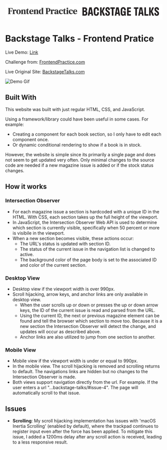 ![Frontend Practice and BackStage Talks Logo](https://github.com/aladores/backstage-talks/blob/main/readme_assets/readme_banner.png)
# Backstage Talks - Frontend Pratice 
Live Demo: [Link](https://aladores.github.io/backstage-talks/)

Challenge from: [FrontendPractice.com](https://www.frontendpractice.com/projects/backstage-talks)

Live Original Site: [BackstageTalks.com](https://backstagetalks.com/) 

![Demo Gif](https://github.com/aladores/backstage-talks/blob/main/readme_assets/demo-gif.gif)

## Built With
This website was built with just regular HTML, CSS, and JavaScript. 

Using a framework/library could have been useful in some cases. For example: 
- Creating a component for each book section, so I only have to edit each component once.
- Or dynamic conditional rendering to show if a book is in stock.

However, the website is simple since its primarily a single page and does not seem to get updated very often. Only minimal changes to the source code are needed if a new magazine issue is added or if the stock status changes.

## How it works 
### Intersection Observer
- For each magazine issue a section is hardcoded with a unique ID in the HTML. With CSS, each section takes up the full height of the viewport.
- In JavaScript, the Intersection Observer Web API is used to determine which section is currently visible, specifically when 50 percent or more is visibile in the viewport.
- When a new section becomes visible, these actions occur: 
  - The URL's status is updated with section ID.
  - The status of the current issue in the navigation list is changed to active.
  - The background color of the page body is set to the associated ID and color of the current section.
### Desktop View
- Desktop view if the viewport width is over 990px.
- Scroll hijacking, arrow keys, and anchor links are only available in desktop view. 
  - When the user scrolls up or down or presses the up or down arrow keys, the ID of the current issue is read and parsed from the URL.
  - Using the current ID, the next or previous magazine element can be found and tell the browser which section to move too. Because it is a new section the Intersection Observer will detect the change, and updates will occur as described above.
  - Anchor links are also utilized to jump from one section to another.
### Mobile View 
- Mobile view if the viewport width is under or equal to 990px.
- In the mobile view. The scroll hijacking is removed and scrolling returns to default. The navigations links are hidden but no changes to the Intersection Observer is made.
- Both views support navigation directly from the url. For example. If the user enters a url "...backstage-talks/#issue-4". The page will automatically scroll to that issue.

## Issues
- **Scrolling**: My scroll hijacking implementation has issues with 'macOS Inertia Scrolling' (enabled by default), where the trackpad continues to register input even after the force has been applied. To mitigate this issue, I added a 1200ms delay after any scroll action is received, leading to a less responsive result.

